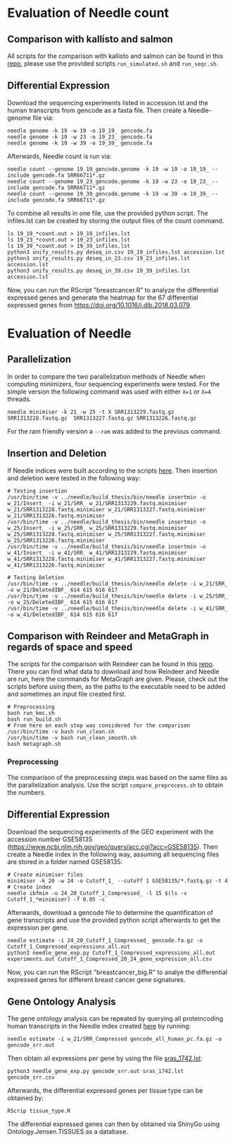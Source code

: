 # Evaluation of Needle count

## Comparison with kallisto and salmon
All scripts for the comparison with kallisto and salmon can be found in this [repo](https://github.com/MitraDarja/analysis_needle/tree/main), please use the provided scripts `run_simulated.sh` and `run_seqc.sh`.


## Differential Expression
Download the sequencing experiments listed in accession.lst and the human transcripts from gencode as a fasta file.
Then create a Needle-genome file via:

```
needle genome -k 19 -w 19 -o 19_19_ gencode.fa
needle genome -k 19 -w 23 -o 19_23_ gencode.fa
needle genome -k 19 -w 39 -o 19_39_ gencode.fa
```

Afterwards, Needle count is run via:

```
needle count --genome 19_19_gencode.genome -k 19 -w 19 -o 19_19_ --include gencode.fa SRR66711*.gz
needle count --genome 19_23_gencode.genome -k 19 -w 23 -o 19_23_ --include gencode.fa SRR66711*.gz
needle count --genome 19_39_gencode.genome -k 19 -w 39 -o 19_39_ --include gencode.fa SRR66711*.gz
```

To combine all results in one file, use the provided python script. The infiles.lst can be created by storing the output files of the count command.

```
ls 19_19_*count.out > 19_19_infiles.lst
ls 19_23_*count.out > 19_23_infiles.lst
ls 19_39_*count.out > 19_39_infiles.lst
python3 unify_results.py deseq_in.csv 19_19_infiles.lst accession.lst
python3 unify_results.py deseq_in_23.csv 19_23_infiles.lst accession.lst
python3 unify_results.py deseq_in_39.csv 19_39_infiles.lst accession.lst
```

Now, you can run the RScript "breastcancer.R" to analyze the differential expressed genes and generate the heatmap for the 67
differential expressed genes from https://doi.org/10.1016/j.dib.2018.03.079.


# Evaluation of Needle

## Parallelization

In order to compare the two parallelization methods of Needle when computing minimizers, four sequencing experiments were tested.
For the simple version the following command was used with either `X=1` or `X=4` threads.
```
needle minimiser -k 21 -w 25 -t X SRR1313229.fastq.gz SRR1313228.fastq.gz  SRR1313227.fastq.gz SRR1313226.fastq.gz
```
For the ram friendly version a `--ram` was added to the previous command.

## Insertion and Deletion

If Needle indices were built according to the scripts [here](https://github.com/MitraDarja/analysis_needle/tree/main). Then insertion and deletion were tested in the following way:

```
# Testing insertion
/usr/bin/time -v ../needle/build_thesis/bin/needle insertmin -o w_21/Insert_ -i w_21/SRR_ w_21/SRR1313229.fastq.minimiser w_21/SRR1313228.fastq.minimiser w_21/SRR1313227.fastq.minimiser w_21/SRR1313226.fastq.minimiser
/usr/bin/time -v ../needle/build_thesis/bin/needle insertmin -o w_25/Insert_ -i w_25/SRR_ w_25/SRR1313229.fastq.minimiser w_25/SRR1313228.fastq.minimiser w_25/SRR1313227.fastq.minimiser w_25/SRR1313226.fastq.minimiser
/usr/bin/time -v ../needle/build_thesis/bin/needle insertmin -o w_41/Insert_ -i w_41/SRR_ w_41/SRR1313229.fastq.minimiser w_41/SRR1313228.fastq.minimiser w_41/SRR1313227.fastq.minimiser w_41/SRR1313226.fastq.minimiser

# Testing Deletion
/usr/bin/time -v ../needle/build_thesis/bin/needle delete -i w_21/SRR_ -o w_21/DeletedIBF_ 614 615 616 617
/usr/bin/time -v ../needle/build_thesis/bin/needle delete -i w_25/SRR_ -o w_25/DeletedIBF_ 614 615 616 617
/usr/bin/time -v ../needle/build_thesis/bin/needle delete -i w_41/SRR_ -o w_41/DeletedIBF_ 614 615 616 617
```

## Comparison with Reindeer and MetaGraph in regards of space and speed
The scripts for the comparison with Reindeer can be found in this [repo](https://github.com/MitraDarja/analysis_needle/tree/main).
There you can find what data to download and how Reindeer and Needle are run, here the commands for MetaGraph are given. Please, check out
the scripts before using them, as the paths to the executable need to be added and sometimes an input file created first.


```
# Preprocessing
bash run_kmc.sh
bash run_build.sh
# From here on each step was considered for the comparison
/usr/bin/time -v bash run_clean.sh
/usr/bin/time -v bash run_clean_smooth.sh
bash metagraph.sh
```

### Preprocessing
The comparison of the preprocessing steps was based on the same files as the parallelization analysis. Use the script `compare_preprocess.sh` to obtain the numbers.


## Differential Expression
Download the sequencing experiments of the GEO experiment with the accession number GSE58135 (https://www.ncbi.nlm.nih.gov/geo/query/acc.cgi?acc=GSE58135).
Then create a Needle index in the following way, assuming all sequencing files are stored in a folder named GSE58135:

```
# Create minimiser files
minimiser -k 20 -w 24 -o Cutoff_1_ --cutoff 1 GSE58135/*.fastq.gz -t 4
# Create index
needle ibfmin -o 24_20_Cutoff_1_Compressed_ -l 15 $(ls -v Cutoff_1_*minimiser) -f 0.05 -c
```

Afterwards, download a gencode file to determine the quantification of gene transcripts and use the provided python script afterwards to get the expression per gene.

```
needle estimate -i 24_20_Cutoff_1_Compressed_ gencode.fa.gz -o Cutoff_1_Compressed_expressions_all.out
python3 needle_gene_exp.py Cutoff_1_Compressed_expressions_all.out experiments.out Cutoff_1_Compressed_20_24_gene_expression_all.csv
```

Now, you can run the RScript "breastcancer_big.R" to analye the differential expressed genes for different breast cancer gene signatures.

## Gene Ontology Analysis

The gene ontology analysis can be repeated by querying all proteincoding human transcripts in the Needle index created [here](https://github.com/MitraDarja/analysis_needle/blob/main/run_large_dataset.sh) by running:
```
needle estimate -i w_21/SRR_Compressed gencode_all_human_pc.fa.gz -o gencode_srr.out
```

Then obtain all expressions per gene by using the file [sras_1742.lst](https://github.com/MitraDarja/analysis_needle/blob/main/data/sras_1742.lst):
```
python3 needle_gene_exp.py gencode_srr.out sras_1742.lst gencode_srr.csv
```

Afterwards, the differential expressed genes per tissue type can be obtained by:
```
RScrip tissue_type.R
```

The differential expressed genes can then by obtained via ShinyGo using Ontology.Jensen.TISSUES as a database.

